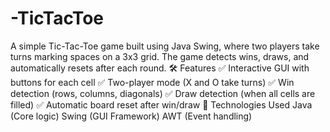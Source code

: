 # -TicTacToe
A simple Tic-Tac-Toe game built using Java Swing, where two players take turns marking spaces on a 3x3 grid. The game detects wins, draws, and automatically resets after each round.
🛠 Features
✅ Interactive GUI with buttons for each cell
✅ Two-player mode (X and O take turns)
✅ Win detection (rows, columns, diagonals)
✅ Draw detection (when all cells are filled)
✅ Automatic board reset after win/draw
🚀 Technologies Used
Java (Core logic)
Swing (GUI Framework)
AWT (Event handling)
